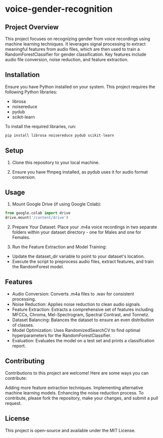 # voice-gender-recognition
## Project Overview

This project focuses on recognizing gender from voice recordings using machine learning techniques. It leverages signal processing to extract meaningful features from audio files, which are then used to train a RandomForestClassifier for gender classification. Key features include audio file conversion, noise reduction, and feature extraction.

## Installation

Ensure you have Python installed on your system. This project requires the following Python libraries:

- librosa
- noisereduce
- pydub
- scikit-learn

To install the required libraries, run:

``` python
pip install librosa noisereduce pydub scikit-learn
```

## Setup

1. Clone this repository to your local machine.

2. Ensure you have ffmpeg installed, as pydub uses it for audio format conversion.

## Usage

1. Mount Google Drive (if using Google Colab):
```python
from google.colab import drive
drive.mount('/content/drive')
```
2. Prepare Your Dataset: Place your .m4a voice recordings in two separate folders within your dataset directory - one for Males and one for Females.

3. Run the Feature Extraction and Model Training:

- Update the dataset_dir variable to point to your dataset's location.
- Execute the script to preprocess audio files, extract features, and train the RandomForest model.

## Features
- Audio Conversion: Converts .m4a files to .wav for consistent processing.
- Noise Reduction: Applies noise reduction to clean audio signals.
- Feature Extraction: Extracts a comprehensive set of features including MFCCs, Chroma, Mel-Spectrogram, Spectral Contrast, and Tonnetz.
- Dataset Balancing: Balances the dataset to ensure an even distribution of classes.
- Model Optimization: Uses RandomizedSearchCV to find optimal hyperparameters for the RandomForestClassifier.
- Evaluation: Evaluates the model on a test set and prints a classification report.

## Contributing
Contributions to this project are welcome! Here are some ways you can contribute:

Adding more feature extraction techniques.
Implementing alternative machine learning models.
Enhancing the noise reduction process.
To contribute, please fork the repository, make your changes, and submit a pull request.

## License
This project is open-source and available under the MIT License.



